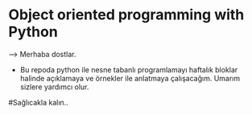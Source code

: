 # Object oriented programming with Python
 --> Merhaba dostlar.
- Bu repoda python ile nesne tabanlı programlamayı haftalık bloklar halinde açıklamaya ve örnekler ile anlatmaya çalışacağım. Umarım sizlere yardımcı olur.

#Sağlıcakla kalın..
